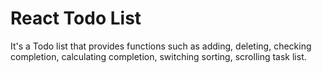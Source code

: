 # React Todo List
It's a Todo list that provides functions such as adding, deleting, checking completion, calculating completion, switching sorting, scrolling task list.